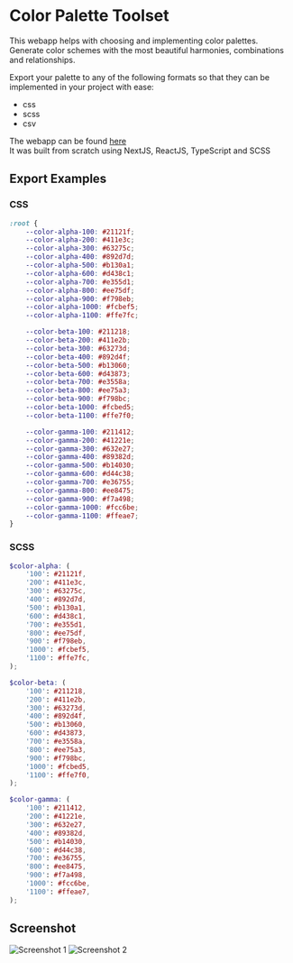 # Color Palette Toolset
This webapp helps with choosing and implementing color palettes.  
Generate color schemes with the most beautiful harmonies, combinations and relationships.  

Export your palette to any of the following formats so that they can be implemented in your project with ease:
- css
- scss
- csv  

The webapp can be found [here](https://kleurtjes.netlify.app/)  
It was built from scratch using NextJS, ReactJS, TypeScript and SCSS

## Export Examples
### CSS
``` css
:root {
	--color-alpha-100: #21121f;
	--color-alpha-200: #411e3c;
	--color-alpha-300: #63275c;
	--color-alpha-400: #892d7d;
	--color-alpha-500: #b130a1;
	--color-alpha-600: #d438c1;
	--color-alpha-700: #e355d1;
	--color-alpha-800: #ee75df;
	--color-alpha-900: #f798eb;
	--color-alpha-1000: #fcbef5;
	--color-alpha-1100: #ffe7fc;

	--color-beta-100: #211218;
	--color-beta-200: #411e2b;
	--color-beta-300: #63273d;
	--color-beta-400: #892d4f;
	--color-beta-500: #b13060;
	--color-beta-600: #d43873;
	--color-beta-700: #e3558a;
	--color-beta-800: #ee75a3;
	--color-beta-900: #f798bc;
	--color-beta-1000: #fcbed5;
	--color-beta-1100: #ffe7f0;

	--color-gamma-100: #211412;
	--color-gamma-200: #41221e;
	--color-gamma-300: #632e27;
	--color-gamma-400: #89382d;
	--color-gamma-500: #b14030;
	--color-gamma-600: #d44c38;
	--color-gamma-700: #e36755;
	--color-gamma-800: #ee8475;
	--color-gamma-900: #f7a498;
	--color-gamma-1000: #fcc6be;
	--color-gamma-1100: #ffeae7;
}
```

### SCSS
``` scss
$color-alpha: (
	'100': #21121f,
	'200': #411e3c,
	'300': #63275c,
	'400': #892d7d,
	'500': #b130a1,
	'600': #d438c1,
	'700': #e355d1,
	'800': #ee75df,
	'900': #f798eb,
	'1000': #fcbef5,
	'1100': #ffe7fc,
);

$color-beta: (
	'100': #211218,
	'200': #411e2b,
	'300': #63273d,
	'400': #892d4f,
	'500': #b13060,
	'600': #d43873,
	'700': #e3558a,
	'800': #ee75a3,
	'900': #f798bc,
	'1000': #fcbed5,
	'1100': #ffe7f0,
);

$color-gamma: (
	'100': #211412,
	'200': #41221e,
	'300': #632e27,
	'400': #89382d,
	'500': #b14030,
	'600': #d44c38,
	'700': #e36755,
	'800': #ee8475,
	'900': #f7a498,
	'1000': #fcc6be,
	'1100': #ffeae7,
);
```  

## Screenshot
![Screenshot 1](https://kleurtjes.netlify.app/screenshot_1.png)
![Screenshot 2](https://kleurtjes.netlify.app/screenshot_2.png)
